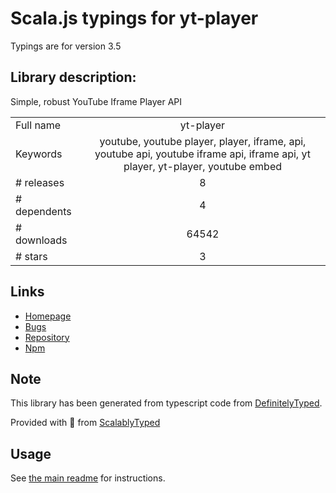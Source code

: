 
# Scala.js typings for yt-player

Typings are for version 3.5

## Library description:
Simple, robust YouTube Iframe Player API

|                    |                 |
| ------------------ | :-------------: |
| Full name          | yt-player |
| Keywords           | youtube, youtube player, player, iframe, api, youtube api, youtube iframe api, iframe api, yt player, yt-player, youtube embed |
| # releases         | 8 |
| # dependents       | 4 |
| # downloads        | 64542 |
| # stars            | 3 |

## Links
- [Homepage](https://github.com/feross/yt-player)
- [Bugs](https://github.com/feross/yt-player/issues)
- [Repository](https://github.com/feross/yt-player)
- [Npm](https://www.npmjs.com/package/yt-player)
    


## Note
This library has been generated from typescript code from [DefinitelyTyped](https://definitelytyped.org).

Provided with :purple_heart: from [ScalablyTyped](https://github.com/oyvindberg/ScalablyTyped)

## Usage
See [the main readme](../../readme.md) for instructions.



